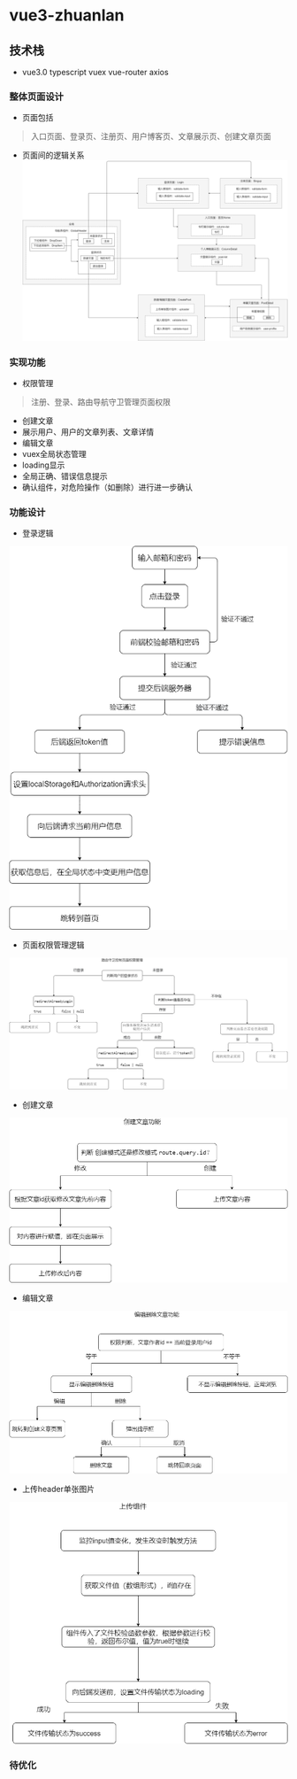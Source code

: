 # vue3-zhuanlan

## 技术栈
- vue3.0 typescript vuex vue-router axios

### 整体页面设计
- 页面包括
> 入口页面、登录页、注册页、用户博客页、文章展示页、创建文章页面
- 页面间的逻辑关系
  ![avatar](/description/页面间逻辑关系.png)
### 实现功能
- 权限管理
> 注册、登录、路由导航守卫管理页面权限
- 创建文章
- 展示用户、用户的文章列表、文章详情
- 编辑文章
- vuex全局状态管理
- loading显示
- 全局正确、错误信息提示
- 确认组件，对危险操作（如删除）进行进一步确认

### 功能设计
- 登录逻辑

![avatar](/description/登录逻辑.png)
     
- 页面权限管理逻辑

![avatar](/description/路由导航守卫逻辑.png) 

- 创建文章

![avatar](/description/创建文章.png) 

- 编辑文章

![avatar](/description/编辑文章.png) 

- 上传header单张图片

![avatar](/description/上传单张图片功能.png ) 

### 待优化


